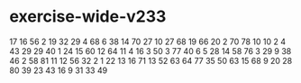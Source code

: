 # exercise-wide-v233
17
16
56
2
19
32
29
4
68
6
38
14
70
27
10
27
68
19
66
20
2
70
78
10
10
2
4
43
29
29
40
1
24
15
60
12
64
11
4
16
3
50
3
77
40
6
5
28
14
58
76
3
29
9
38
46
2
58
81
11
12
56
32
2
1
22
13
16
71
13
52
63
64
77
35
50
63
15
68
9
20
28
80
39
23
43
16
9
31
33
49
